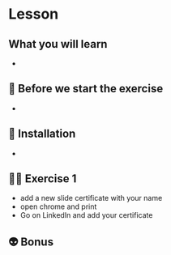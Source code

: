 # Lesson

## What you will learn

-

## 👾 Before we start the exercise

-

## 📡 Installation

-

## 👨‍🚀 Exercise 1

- add a new slide certificate with your name
- open chrome and print
- Go on LinkedIn and add your certificate

## 👽 Bonus

